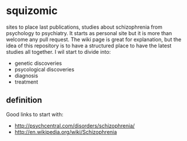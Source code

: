 squizomic
=========

sites to place last publications, studies about schizophrenia from psychology to psychiatry. It starts as personal site but it is more than welcome any pull request. The wiki page is great for explanation, but the idea of this repository is to have a structured place to have the latest studies all together. I wil start to divide into:

* genetic discoveries
* psycological discoveries
* diagnosis
* treatment

## definition

Good links to start with:

* http://psychcentral.com/disorders/schizophrenia/
* http://en.wikipedia.org/wiki/Schizophrenia
